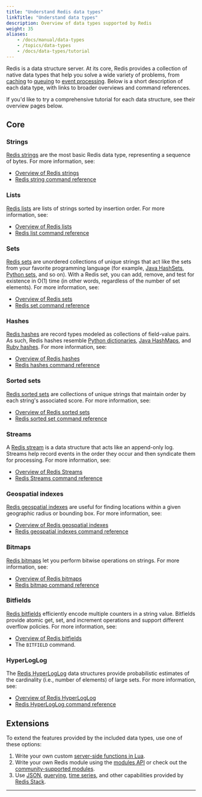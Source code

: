 ```yaml
---
title: "Understand Redis data types"
linkTitle: "Understand data types"
description: Overview of data types supported by Redis
weight: 35
aliases:
    - /docs/manual/data-types
    - /topics/data-types
    - /docs/data-types/tutorial
---
```


Redis is a data structure server.
At its core, Redis provides a collection of native data types that help you solve a wide variety of problems, from [caching](/docs/manual/client-side-caching/) to [queuing](/docs/data-types/lists/) to [event processing](/docs/data-types/streams/).
Below is a short description of each data type, with links to broader overviews and command references.

If you'd like to try a comprehensive tutorial for each data structure, see their overview pages below.


## Core

### Strings 

[Redis strings](/docs/data-types/strings) are the most basic Redis data type, representing a sequence of bytes.
For more information, see:

* [Overview of Redis strings](/docs/data-types/strings/)
* [Redis string command reference](/commands/?group=string)

### Lists

[Redis lists](/docs/data-types/lists) are lists of strings sorted by insertion order.
For more information, see:

* [Overview of Redis lists](/docs/data-types/lists/)
* [Redis list command reference](/commands/?group=list)

### Sets

[Redis sets](/docs/data-types/sets) are unordered collections of unique strings that act like the sets from your favorite programming language (for example, [Java HashSets](https://docs.oracle.com/javase/7/docs/api/java/util/HashSet.html), [Python sets](https://docs.python.org/3.10/library/stdtypes.html#set-types-set-frozenset), and so on).
With a Redis set, you can add, remove, and test for existence in O(1) time (in other words, regardless of the number of set elements).
For more information, see:

* [Overview of Redis sets](/docs/data-types/sets/)
* [Redis set command reference](/commands/?group=set)

### Hashes

[Redis hashes](/docs/data-types/hashes) are record types modeled as collections of field-value pairs.
As such, Redis hashes resemble [Python dictionaries](https://docs.python.org/3/tutorial/datastructures.html#dictionaries), [Java HashMaps](https://docs.oracle.com/javase/8/docs/api/java/util/HashMap.html), and [Ruby hashes](https://ruby-doc.org/core-3.1.2/Hash.html).
For more information, see:

* [Overview of Redis hashes](/docs/data-types/hashes/)
* [Redis hashes command reference](/commands/?group=hash)

### Sorted sets

[Redis sorted sets](/docs/data-types/sorted-sets) are collections of unique strings that maintain order by each string's associated score.
For more information, see:

* [Overview of Redis sorted sets](/docs/data-types/sorted-sets)
* [Redis sorted set command reference](/commands/?group=sorted-set)

### Streams

A [Redis stream](/docs/data-types/streams) is a data structure that acts like an append-only log.
Streams help record events in the order they occur and then syndicate them for processing.
For more information, see:

* [Overview of Redis Streams](/docs/data-types/streams)
* [Redis Streams command reference](/commands/?group=stream)

### Geospatial indexes

[Redis geospatial indexes](/docs/data-types/geospatial) are useful for finding locations within a given geographic radius or bounding box.
For more information, see:

* [Overview of Redis geospatial indexes](/docs/data-types/geospatial/)
* [Redis geospatial indexes command reference](/commands/?group=geo)

### Bitmaps

[Redis bitmaps](/docs/data-types/bitmaps/) let you perform bitwise operations on strings. 
For more information, see:

* [Overview of Redis bitmaps](/docs/data-types/bitmaps/)
* [Redis bitmap command reference](/commands/?group=bitmap)

### Bitfields

[Redis bitfields](/docs/data-types/bitfields/) efficiently encode multiple counters in a string value.
Bitfields provide atomic get, set, and increment operations and support different overflow policies.
For more information, see:

* [Overview of Redis bitfields](/docs/data-types/bitfields/)
* The `BITFIELD` command.

### HyperLogLog

The [Redis HyperLogLog](/docs/data-types/hyperloglogs) data structures provide probabilistic estimates of the cardinality (i.e., number of elements) of large sets. For more information, see:

* [Overview of Redis HyperLogLog](/docs/data-types/hyperloglogs)
* [Redis HyperLogLog command reference](/commands/?group=hyperloglog)

## Extensions

To extend the features provided by the included data types, use one of these options:

1. Write your own custom [server-side functions in Lua](/docs/manual/programmability/).
1. Write your own Redis module using the [modules API](/docs/reference/modules/) or check out the [community-supported modules](/docs/modules/).
1. Use [JSON](/docs/stack/json/), [querying](/docs/stack/search/), [time series](/docs/stack/timeseries/), and other capabilities provided by [Redis Stack](/docs/stack/).

<hr>
